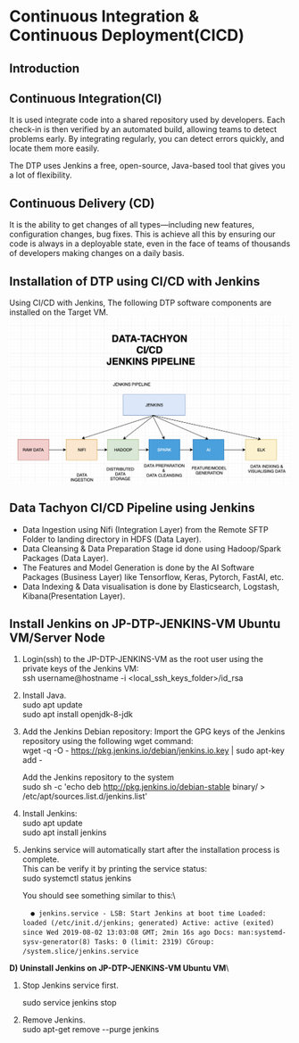# Continuous Integration & Continuous Deployment(CICD)

## Introduction

## Continuous Integration(CI)
It is used integrate code into a shared repository used by developers. 
Each check-in is then verified by an automated build, allowing teams to detect problems early. By integrating regularly, you can detect errors quickly, and locate them more easily.

The DTP uses Jenkins a free, open-source, Java-based tool that gives you a lot of flexibility.

## Continuous Delivery (CD)
It is the ability to get changes of all types—including new features, configuration changes, bug fixes. This is achieve all this by ensuring our code is always in a deployable state, even in the face of teams of thousands of developers making changes on a daily basis.

## Installation of DTP using CI/CD with Jenkins

Using CI/CD with Jenkins, The following DTP software components are installed on the Target VM.
![DTP CICD Pipeline](/cicd/images/dtp-cicd-pipeline.png)

## Data Tachyon CI/CD Pipeline using Jenkins

* Data Ingestion using Nifi (Integration Layer) from the Remote SFTP Folder to landing directory in HDFS (Data Layer).
* Data Cleansing & Data Preparation Stage id done using Hadoop/Spark Packages (Data Layer).
* The Features and Model Generation is done by the AI Software Packages (Business Layer) like Tensorflow, Keras, Pytorch, FastAI, etc.
* Data Indexing & Data visualisation is done by Elasticsearch, Logstash, Kibana(Presentation Layer).


## Install Jenkins on JP-DTP-JENKINS-VM Ubuntu VM/Server Node

1. Login(ssh) to the JP-DTP-JENKINS-VM as the root user using the private keys of the Jenkins VM:\
      ssh username@hostname  -i <local_ssh_keys_folder>/id_rsa

2. Install Java.\
   sudo apt update \
   sudo apt install openjdk-8-jdk

3. Add the Jenkins Debian repository:
   Import the GPG keys of the Jenkins repository using the following wget command:\
   wget -q -O - https://pkg.jenkins.io/debian/jenkins.io.key | sudo apt-key add -

   Add the Jenkins repository to the system\
   sudo sh -c 'echo deb http://pkg.jenkins.io/debian-stable binary/ > /etc/apt/sources.list.d/jenkins.list'

4. Install Jenkins:\
   sudo apt update\
   sudo apt install jenkins

5. Jenkins service will automatically start after the installation process is complete. \
   This can be verify it by printing the service status: \
   sudo systemctl status jenkins

   You should see something similar to this:\

    `   ● jenkins.service - LSB: Start Jenkins at boot time
       Loaded: loaded (/etc/init.d/jenkins; generated)
       Active: active (exited) since Wed 2019-08-02 13:03:08 GMT; 2min 16s ago
           Docs: man:systemd-sysv-generator(8)
           Tasks: 0 (limit: 2319)
       CGroup: /system.slice/jenkins.service
       `

**D) Uninstall Jenkins on JP-DTP-JENKINS-VM Ubuntu VM**\

1. Stop Jenkins service first.

   sudo service jenkins stop

2. Remove Jenkins. \
   sudo apt-get remove --purge jenkins







 




